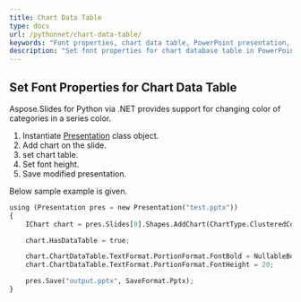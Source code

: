 ```yaml
---
title: Chart Data Table
type: docs
url: /pythonnet/chart-data-table/
keywords: "Font properties, chart data table, PowerPoint presentation, Python, Aspose.Slides for Python via .NET"
description: "Set font properties for chart database table in PowerPoint presentations in Python"
---
```


## **Set Font Properties for Chart Data Table**
Aspose.Slides for Python via .NET provides support for changing color of categories in a series color. 

1. Instantiate [Presentation](https://apireference.aspose.com/slides/pythonnet/aspose.slides/presentation) class object.
1. Add chart on the slide.
1. set chart table.
1. Set font height.
1. Save modified presentation.

 Below sample example is given. 

```py
using (Presentation pres = new Presentation("test.pptx"))
{
	IChart chart = pres.Slides[0].Shapes.AddChart(ChartType.ClusteredColumn, 50, 50, 600, 400);

	chart.HasDataTable = true;

	chart.ChartDataTable.TextFormat.PortionFormat.FontBold = NullableBool.True;
	chart.ChartDataTable.TextFormat.PortionFormat.FontHeight = 20;

	pres.Save("output.pptx", SaveFormat.Pptx);
}
```

